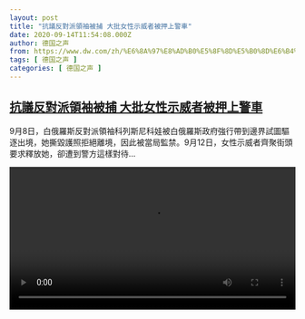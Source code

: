 ```yaml
---
layout: post
title: "抗議反對派領袖被捕 大批女性示威者被押上警車"
date: 2020-09-14T11:54:08.000Z
author: 德国之声
from: https://www.dw.com/zh/%E6%8A%97%E8%AD%B0%E5%8F%8D%E5%B0%8D%E6%B4%BE%E9%A0%98%E8%A2%96%E8%A2%AB%E6%8D%95%20%E5%A4%A7%E6%89%B9%E5%A5%B3%E6%80%A7%E7%A4%BA%E5%A8%81%E8%80%85%E8%A2%AB%E6%8A%BC%E4%B8%8A%E8%AD%A6%E8%BB%8A/a-54921356
tags: [ 德国之声 ]
categories: [ 德国之声 ]
---
```

<!--1600084448000-->
[抗議反對派領袖被捕 大批女性示威者被押上警車](https://www.dw.com/zh/%E6%8A%97%E8%AD%B0%E5%8F%8D%E5%B0%8D%E6%B4%BE%E9%A0%98%E8%A2%96%E8%A2%AB%E6%8D%95%20%E5%A4%A7%E6%89%B9%E5%A5%B3%E6%80%A7%E7%A4%BA%E5%A8%81%E8%80%85%E8%A2%AB%E6%8A%BC%E4%B8%8A%E8%AD%A6%E8%BB%8A/a-54921356)
------

<div>
<p>9月8日，白俄羅斯反對派領袖科列斯尼科娃被白俄羅斯政府強行帶到邊界試圖驅逐出境，她撕毀護照拒絕離境，因此被當局監禁。9月12日，女性示威者齊聚街頭要求釋放她，卻遭到警方這樣對待... </small></p><video src="https://tvdownloaddw-a.akamaihd.net/dwtv_video/flv/vdt_zh/2020/bchi200914_001_4f0ebminsk_sd_sor.mp4" controls style="width:100%"></video>
</div>
